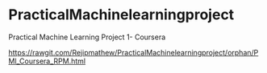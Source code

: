 # PracticalMachinelearningproject

Practical Machine Learning Project 1- Coursera

https://rawgit.com/Rejipmathew/PracticalMachinelearningproject/orphan/PMl_Coursera_RPM.html
